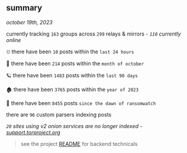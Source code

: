 
## summary
_october 19th, 2023_

currently tracking `163` groups across `299` relays & mirrors - _`110` currently online_

⏲ there have been `10` posts within the `last 24 hours`

🦈 there have been `214` posts within the `month of october`

🪐 there have been `1483` posts within the `last 90 days`

🏚 there have been `3765` posts within the `year of 2023`

🦕 there have been `8455` posts `since the dawn of ransomwatch`

there are `96` custom parsers indexing posts

_`20` sites using v2 onion services are no longer indexed - [support.torproject.org](https://support.torproject.org/onionservices/v2-deprecation/)_

> see the project [README](https://github.com/joshhighet/ransomwatch#ransomwatch--) for backend technicals
